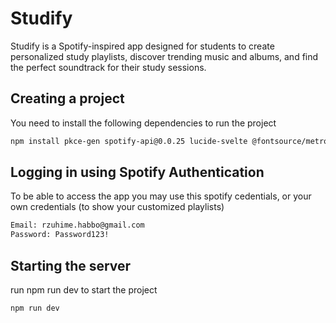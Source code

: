 # Studify

Studify is a Spotify-inspired app designed for students to create personalized study playlists, discover trending music and albums, and find the perfect soundtrack for their study sessions.

## Creating a project
You need to install the following dependencies to run the project

```bash
npm install pkce-gen spotify-api@0.0.25 lucide-svelte @fontsource/metropolis nodemon tailwindcss @unsass/breakpoint@2.4.0 modern-normalize@2.0.0 nprogress
```

## Logging in using Spotify Authentication

To be able to access the app you may use this spotify cedentials, or your own credentials (to show your customized playlists)

```bash
Email: rzuhime.habbo@gmail.com
Password: Password123!
```

## Starting the server

run npm run dev to start the project

```bash
npm run dev
```

